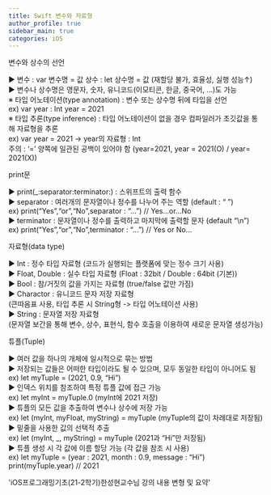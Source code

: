 ```yaml
---
title: Swift 변수와 자료형
author_profile: true
sidebar_main: true
categories: iOS
---
```

변수와 상수의 선언

▶ 변수 : var 변수명 = 값   상수 : let 상수명 = 값 (재할당 불가, 효율성, 실행 성능↑)  
▶ 변수나 상수명은 영문자, 숫자, 유니코드(이모티콘, 한글, 중국어, ...)도 가능  
※ 타입 어노테이션(type annotation) : 변수 또는 상수명 뒤에 타입을 선언   
ex) var year : Int  year = 2021  
※ 타입 추론(type inference) : 타입 어노테이션이 없을 경우 컴파일러가 초깃값을 통해 자료형을 추론   
ex) var year = 2021 -> year의 자료형 : Int  
주의 : ‘=’ 양쪽에 일관된 공백이 있어야 함 (year=2021, year = 2021(O) / year= 2021(X))  

print문

▶ print(_:separator:terminator:) : 스위프트의 출력 함수  
▶ separator : 여러개의 문자열이나 정수를 나누어 주는 역할 (default : “ ”)  
ex) print(“Yes”,“or”,“No”,separator : “...”) // Yes...or...No  
▶ terminator : 문자열이나 정수를 출력하고 마지막에 출력할 문자 (default “\n”)  
ex) print(“Yes”,“or”,“No”,terminator : “...”) // Yes or No...  

자료형(data type)

▶ Int : 정수 타입 자료형 (코드가 실행되는 플랫폼에 맞는 정수 크기 사용)  
▶ Float, Double : 실수 타입 자료형 (Float : 32bit / Double : 64bit (기본))  
▶ Bool : 참/거짓의 값을 가지는 자료형 (true/false 값만 가짐)  
▶ Charactor : 유니코드 문자 저장 자료형   
 (큰따옴표 사용, 타입 추론 시 String형 -> 타입 어노테이션 사용)  
▶ String : 문자열 저장 자료형   
 (문자열 보간을 통해 변수, 상수, 표현식, 함수 호출을 이용하여 새로운 문자열 생성가능)  

튜플(Tuple)  

▶ 여러 값을 하나의 개체에 일시적으로 묶는 방법  
▶ 저장되는 값들은 어떠한 타입이라도 될 수 있으며, 모두 동일한 타입이 아니어도 됨  
ex) let myTuple = (2021, 0.9, “Hi”)  
▶ 인덱스 위치를 참조하여 특정 튜플 값에 접근 가능  
ex) let myInt = myTuple.0 (myInt에 2021 저장)  
▶ 튜플의 모든 값을 추출하여 변수나 상수에 저장 가능  
ex) let (myInt, myFloat, myString) = myTuple (myTuple의 값이 차례대로 저장됨)  
▶ 밑줄을 사용한 값의 선택적 추출  
ex) let (myInt, _, myString) = myTuple (2021과 “Hi”만 저장됨)  
▶ 튜플 생성 시 각 값에 이름 할당 가능 (각 값을 참조 시 사용)  
ex) let myTuple = (year : 2021, month : 0.9, message : “Hi”)  
    print(myTuple.year) // 2021  

'iOS프로그래밍기초(21-2학기)한성현교수님 강의 내용 변형 및 요약'